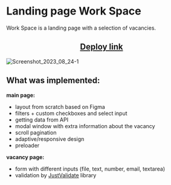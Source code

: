 # Landing page Work Space

Work Space is a landing page with a selection of vacancies.

<h2 align="center"><a href="https://pesukarhutg.github.io/layout-work-space/" target="_blank">Deploy link</a></h2>

![Screenshot_2023_08_24-1](https://github.com/PesukarhuTG/layout-work-space/assets/39487464/91896078-ad33-4626-ae5b-6c2cb9765219)

## What was implemented:
**main page:**
- layout from scratch based on Figma
- filters + custom checkboxes and select input
- getting data from API
- modal window with extra information about the vacancy
- scroll pagination
- adaptive/responsive design
- preloader

**vacancy page:**
- form with different inputs (file, text, number, email, textarea)
- validation by [JustValidate](https://just-validate.dev/) library


